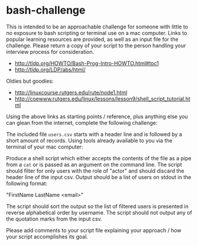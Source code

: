 # bash-challenge
This is intended to be an approachable challenge for someone with little to no exposure to bash scripting or terminal use on a mac computer. Links to popular learning resources are provided, as well as an input file for the challenge. Please return a copy of your script to the person handling your interview process for consideration. 

* http://tldp.org/HOWTO/Bash-Prog-Intro-HOWTO.html#toc1
* http://tldp.org/LDP/abs/html/

Oldies but goodies:

* http://linuxcourse.rutgers.edu/rute/node1.html
* http://coewww.rutgers.edu/linux/lessons/lesson9/shell_script_tutorial.html

Using the above links as starting points / reference, plus anything else you can glean from the internet, complete the following challenge:

The included file `users.csv` starts with a header line and is followed by a short amount of records. Using tools already available to you via the terminal of your mac computer:

Produce a shell script which either accepts the contents of the file as a pipe from a `cat` or is passed as an argument on the command line. The script should filter for only users with the role of "actor" and should discard the header line of the input csv. Output should be a list of users on stdout in the following format:

"FirstName LastName &lt;email&gt;"

The script should sort the output so the list of filtered users is presented in reverse alphabetical order by username.
The script should not output any of the quotation marks from the input csv.

Please add comments to your script file explaining your approach / how your script accomplishes its goal.
